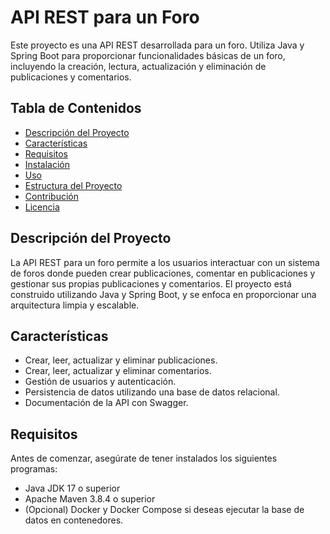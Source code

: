 # API REST para un Foro

Este proyecto es una API REST desarrollada para un foro. Utiliza Java y Spring Boot para proporcionar funcionalidades básicas de un foro, incluyendo la creación, lectura, actualización y eliminación de publicaciones y comentarios.

## Tabla de Contenidos

- [Descripción del Proyecto](#descripción-del-proyecto)
- [Características](#características)
- [Requisitos](#requisitos)
- [Instalación](#instalación)
- [Uso](#uso)
- [Estructura del Proyecto](#estructura-del-proyecto)
- [Contribución](#contribución)
- [Licencia](#licencia)

## Descripción del Proyecto

La API REST para un foro permite a los usuarios interactuar con un sistema de foros donde pueden crear publicaciones, comentar en publicaciones y gestionar sus propias publicaciones y comentarios. El proyecto está construido utilizando Java y Spring Boot, y se enfoca en proporcionar una arquitectura limpia y escalable.

## Características

- Crear, leer, actualizar y eliminar publicaciones.
- Crear, leer, actualizar y eliminar comentarios.
- Gestión de usuarios y autenticación.
- Persistencia de datos utilizando una base de datos relacional.
- Documentación de la API con Swagger.

## Requisitos

Antes de comenzar, asegúrate de tener instalados los siguientes programas:

- Java JDK 17 o superior
- Apache Maven 3.8.4 o superior
- (Opcional) Docker y Docker Compose si deseas ejecutar la base de datos en contenedores.




